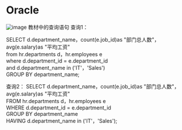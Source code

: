 # Oracle
![image]()
教材中的查询语句
查询1：

SELECT d.department_name，count(e.job_id)as "部门总人数"，<br>
avg(e.salary)as "平均工资"<br>
from hr.departments d，hr.employees e<br>
where d.department_id = e.department_id<br>
and d.department_name in ('IT'，'Sales')<br>
GROUP BY department_name;<br>

查询2：
SELECT d.department_name，count(e.job_id)as "部门总人数"，<br>
avg(e.salary)as "平均工资"<br>
FROM hr.departments d，hr.employees e<br>
WHERE d.department_id = e.department_id<br>
GROUP BY department_name<br>
HAVING d.department_name in ('IT'，'Sales');<br>
